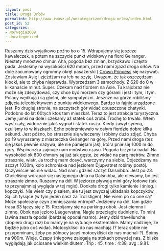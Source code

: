 ```yaml
---
layout: post
title: Droga Orłów
permalink: http://www.iwasz.pl/uncategorized/droga-orlow/index.html
post_id: 52
categories: 
- Norwegia2009
- Uncategorized
---
```


Ruszamy dziś wyjątkowo późno bo o 15. Wdrapujemy się jeszcze kawałeczek, a potem na szczycie punkt widokowy na fiord Geiranger. Niestety mnóstwo chmur. Aha, pogoda bez zmian, brzydkawo i często pada. Jesteśmy na wysokości 620 mnpm, przed nami zjazd droga orłów. Na dole zacumowany ogromny okręt pasażerski (
[Crown Princess](http://en.wikipedia.org/wiki/Crown_Princess_%28ship%29) się nazywał). Zostawiam Asię i zjeżdżam na łeb na szyję. Uważam, że tak oszczędzam klocki, ale to chyba nieprawda. Wyprzedzam 3 samochody. Z 620 do 0 w kilkanaście minut. Super. Czekam nad fiordem na Asie. Tu krajobraz nie może się zdecydować, czy chce być morzem czy górami i jest i tym, i tym. Polacy wędkują i są głośni, ale sympatyczni. Jeszcze na górze robiliśmy zdjęcia teleobiektywem z punktu widokowego. Bardzo to fajnie urządzone jest. Po drugiej stronie, na szczytach gór widać opuszczone chatynki. Podobno do lat 60tych ktoś tam mieszkał. Teraz to jest atrakcja turystyczna. Jemy jumki na dole i czekamy aż statek coś zrobi. Trochę to trwało. Wtem wystrzały, widocznie jakiś sygnał i statek rusza. Kiedy zawył syreną, czuliśmy to w kiszkach. Echo pobrzmiewało w całym fiordzie dobre kilka sekund. Jest późno, bo strasznie się wleczemy i robimy dużo zdjęć. Chyba po 19 wyruszamy z miasteczka Geiranger na górę. Przed nami droga (tez się jakoś pewnie nazywa, ale nie pamiętam jak), która pnie się 1000 m do góry. Wspinaczka zajmuje nam mnóstwo czasu. Pogoda brzydka nadal. Na wysokości ok 800 chmury są już tak gęste, że widać na parę metrów. Zimno strasznie, wiatr. Ja trochę mam dosyć, warczymy na siebie. Dojeżdżamy na szczyt 1030m, koło schroniska nad jeziorem Djupvatnet robimy postój. Oczywiście nic nie widać. Nad nami gdzieś szczyt Dalsnibba. Jest po 23. Chcieliśmy wdrapać się następnego dnia na Dalsnibba, ale olewamy, bo jest strasznie zimno. Ruszamy na dół. W jeziorze pływają mini góry lodowe (tak to przynajmniej wygląda w tej mgle). Dookoła drogi tylko kamienie i śnieg. I kopczyki. Nie wiem czy pisałem, ale tu jest zwyczaj układania kopczyków. Są ich tysiące (w tym jeden nasz za Trollstigen). Nie wiem po co one są? Może społeczny czyn zmniejszania entropii? Jedziemy na dół, tam gdzie trasa 63 łączy się z 15. Rozbijamy się na parkingu obok. Jest ciemno i zimno. Obok nas jezioro Laegervatna. Nagle przeciągłe dudnienie. To mini lawina zeszła opodal (bardziej opodal mamo). Jemy dziś travellunche (dopiero drugi raz) bo mamy je na sytuacje ekstremalne. Mamy nadzieję, że będzie jutro coś widać. Motocykliści do nas machają (? teraz sobie nie przypominam, żeby po północy jacyś motocykliści do nas machali ?). Śpimy na 900m. Wieje. Czapy śniegowe zalegają na stokach powyżej nas. Z bliska wyglądają jak ociosane wielkim dłutem. Trip : 45, time : 4:38, avg : 9.81.